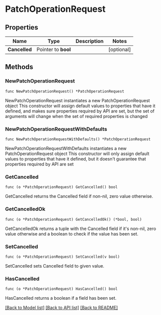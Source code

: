 # PatchOperationRequest

## Properties

Name | Type | Description | Notes
------------ | ------------- | ------------- | -------------
**Cancelled** | Pointer to **bool** |  | [optional] 

## Methods

### NewPatchOperationRequest

`func NewPatchOperationRequest() *PatchOperationRequest`

NewPatchOperationRequest instantiates a new PatchOperationRequest object
This constructor will assign default values to properties that have it defined,
and makes sure properties required by API are set, but the set of arguments
will change when the set of required properties is changed

### NewPatchOperationRequestWithDefaults

`func NewPatchOperationRequestWithDefaults() *PatchOperationRequest`

NewPatchOperationRequestWithDefaults instantiates a new PatchOperationRequest object
This constructor will only assign default values to properties that have it defined,
but it doesn't guarantee that properties required by API are set

### GetCancelled

`func (o *PatchOperationRequest) GetCancelled() bool`

GetCancelled returns the Cancelled field if non-nil, zero value otherwise.

### GetCancelledOk

`func (o *PatchOperationRequest) GetCancelledOk() (*bool, bool)`

GetCancelledOk returns a tuple with the Cancelled field if it's non-nil, zero value otherwise
and a boolean to check if the value has been set.

### SetCancelled

`func (o *PatchOperationRequest) SetCancelled(v bool)`

SetCancelled sets Cancelled field to given value.

### HasCancelled

`func (o *PatchOperationRequest) HasCancelled() bool`

HasCancelled returns a boolean if a field has been set.


[[Back to Model list]](../README.md#documentation-for-models) [[Back to API list]](../README.md#documentation-for-api-endpoints) [[Back to README]](../README.md)



